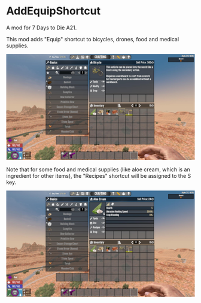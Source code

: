 # AddEquipShortcut

A mod for 7 Days to Die A21.

This mod adds "Equip" shortcut to bicycles, drones, food and medical supplies.

![Screenshot](screenshot1.jpg)

Note that for some food and medical supplies (like aloe cream, which is an ingredient for other items), the "Recipes" shortcut will be assigned to the S key.

![Screenshot](screenshot2.jpg)
